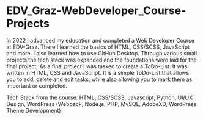 # EDV_Graz-WebDeveloper_Course-Projects

 In 2022 I advanced my education and completed a Web Developer Course at EDV-Graz. There I learned the basics of HTML, CSS/SCSS, JavaScript and more. I also learned how to use GitHub Desktop.
 Through various small projects the tech stack was expanded and the foundations were laid for the final project.
 As a final project I was tasked to create a ToDo-List. It was written in HTML, CSS and JavaScript. It is a simple ToDo-List that allows you to add, delete and edit tasks, while also allowing you to mark them as important or completed.

 Tech Stack from the course:
 HTML, 
 CSS/SCSS, 
 Javascript, 
 Python, 
 UI/UX Design, 
 WordPress (Webpack, Node.js, PHP, MySQL, AdobeXD, WordPress Theme Development)